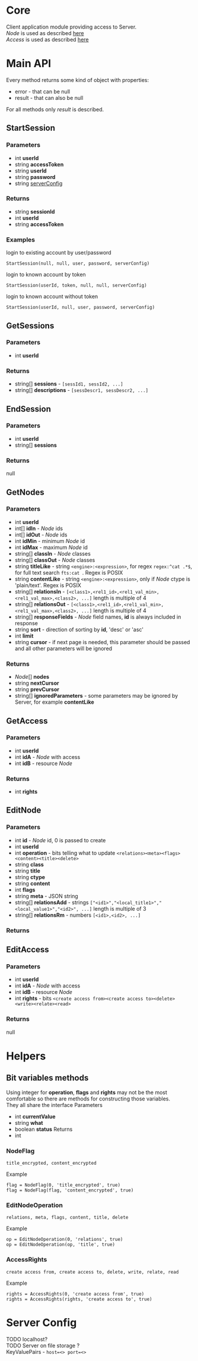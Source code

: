 # Core
Client application module providing access to Server.  
*Node* is used as described [here](../README.md#node)  
*Access* is used as described [here](../README.md#access)  

# Main API
Every method returns some kind of object with properties:
* error - that can be null
* result - that can also be null

For all methods only *result* is described.

## StartSession
### Parameters
* int **userId**
* string **accessToken**
* string **userId**
* string **password**
* string [serverConfig](#server-config)
### Returns
* string **sessionId**
* int **userId**
* string **accessToken**
### Examples
login to existing account by user/password

    StartSession(null, null, user, password, serverConfig)

login to known account by token

    StartSession(userId, token, null, null, serverConfig)

login to known account without token

    StartSession(userId, null, user, password, serverConfig)


## GetSessions
### Parameters
* int **userId**
### Returns
* string[] **sessions** - `[sessId1, sessId2, ...]`
* string[] **descriptions** - `[sessDescr1, sessDescr2, ...]`

## EndSession
### Parameters
* int **userId**
* string[] **sessions**
### Returns
null

## GetNodes
### Parameters
* int **userId**
* int[] **idIn** - *Node* ids
* int[] **idOut** - *Node* ids
* int **idMin** - minimum *Node* id
* int **idMax** - maximum *Node* id
* string[] **classIn** - *Node* classes
* string[] **classOut** - *Node* classes
* string **titleLike** - string `<engine>:<expression>`, for regex `regex:^cat .*$`, for full text search `fts:cat `. Regex is POSIX
* string **contentLike** - string `<engine>:<expression>`, only if *Node* ctype is 'plain/text'. Regex is POSIX
* string[] **relationsIn** - `[<class1>,<rel1_id>,<rel1_val_min>,<rel1_val_max>,<class2>, ...]` length is multiple of 4
* string[] **relationsOut** - `[<class1>,<rel1_id>,<rel1_val_min>,<rel1_val_max>,<class2>, ...]` length is multiple of 4
* string[] **responseFields** - *Node* field names, **id** is always included in response
* string **sort** - direction of sorting by **id**, 'desc' or 'asc'
* int **limit**
* string **cursor** - if next page is needed, this parameter should be passed and all other parameters will be ignored
### Returns
* *Node*[] **nodes**
* string **nextCursor**
* string **prevCursor**
* string[] **ignoredParameters** - some parameters may be ignored by Server, for example **contentLike**

## GetAccess
### Parameters
* int **userId**
* int **idA** - *Node* with access
* int **idB** - resource *Node*
### Returns
* int **rights**

## EditNode
### Parameters
* int **id** - *Node* id, 0 is passed to create
* int **userId**
* int **operation** - bits telling what to update `<relations><meta><flags><content><title><delete>`
* string **class**
* string **title**
* string **ctype**
* string **content**
* int **flags**
* string **meta** - JSON string
* string[] **relationsAdd** - strings `["<id1>","<local_title1>","<local_value1>","<id2>", ...]` length is multiple of 3
* string[] **relationsRm** - numbers `[<id1>,<id2>, ...]`
### Returns

## EditAccess
### Parameters
* int **userId**
* int **idA** - *Node* with access
* int **idB** - resource *Node*
* int **rights** - bits `<create access from><create access to><delete><write><relate><read>`
### Returns
null

# Helpers
## Bit variables methods
Using integer for **operation**, **flags** and **rights** may not be the most comfortable so there are methods for constructing those variables.  
They all share the interface
Parameters
* int **currentValue**
* string **what**
* boolean **status**
Returns
* int
### NodeFlag
    title_encrypted, content_encrypted

Example

    flag = NodeFlag(0, 'title_encrypted', true)
    flag = NodeFlag(flag, 'content_encrypted', true)

### EditNodeOperation
    relations, meta, flags, content, title, delete

Example

    op = EditNodeOperation(0, 'relations', true)
    op = EditNodeOperation(op, 'title', true)

### AccessRights
    create access from, create access to, delete, write, relate, read

Example

    rights = AccessRights(0, 'create access from', true)
    rights = AccessRights(rights, 'create access to', true)

# Server Config
TODO localhost?  
TODO Server on file storage ?  
KeyValuePairs - `host=<> port=<>`
